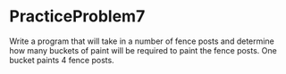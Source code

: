 # PracticeProblem7
Write a program that will take in a number of fence posts and determine how many buckets of paint will be required to paint the fence posts. One bucket paints 4 fence posts.
